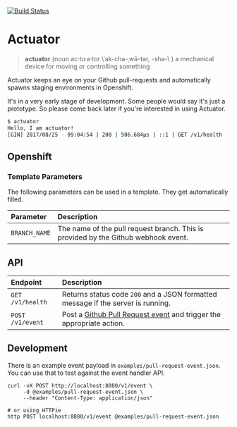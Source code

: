 [![Build Status](https://travis-ci.org/ninech/actuator.svg?branch=master)](https://travis-ci.org/ninech/actuator)

# Actuator

> **actuator** (noun  ac·tu·a·tor \ˈak-chə-ˌwā-tər, -shə-\ ) a mechanical device for moving or controlling something

Actuator keeps an eye on your Github pull-requests and automatically spawns staging environments in Openshift.

It's in a very early stage of development. Some people would say it's just a prototype. So please come back later if you're interested in using Actuator.

```sh
$ actuator
Hello, I am actuator!
[GIN] 2017/08/25 - 09:04:54 | 200 | 506.684µs | ::1 | GET /v1/health
```

## Openshift

### Template Parameters

The following parameters can be used in a template. They get automatically filled.

| Parameter          | Description     |
| :----------------- | :-------------- |
| `BRANCH_NAME`      | The name of the pull request branch. This is provided by the Github webhook event. |

## API

| Endpoint           | Description     |
| :----------------- | :-------------- |
| `GET /v1/health`   | Returns status code `200` and a JSON formatted message if the server is running. |
| `POST /v1/event`   | Post a [Github Pull Request event](https://developer.github.com/v3/activity/events/types/#pullrequestevent) and trigger the appropriate action. |

## Development

There is an example event payload in `examples/pull-request-event.json`. You can use that to test against the event handler API.

    curl -vX POST http://localhost:8080/v1/event \
         -d @examples/pull-request-event.json \
         --header "Content-Type: application/json"

    # or using HTTPie
    http POST localhost:8080/v1/event @examples/pull-request-event.json
